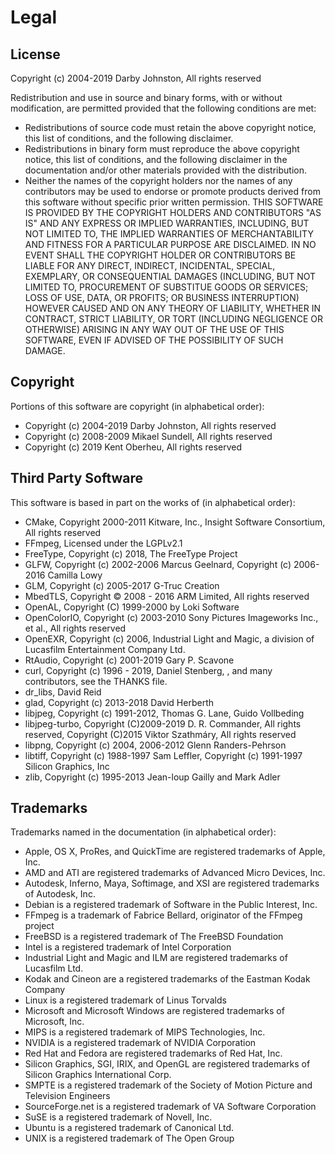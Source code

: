 # Legal

## License

Copyright (c) 2004-2019 Darby Johnston, All rights reserved

Redistribution and use in source and binary forms, with or without modification, are permitted provided that the following conditions are met:

- Redistributions of source code must retain the above copyright notice, this list of conditions, and the following disclaimer.
- Redistributions in binary form must reproduce the above copyright notice, this list of conditions, and the following disclaimer in the documentation and/or other materials provided with the distribution.
- Neither the names of the copyright holders nor the names of any contributors may be used to endorse or promote products derived from this software without specific prior written permission.
THIS SOFTWARE IS PROVIDED BY THE COPYRIGHT HOLDERS AND CONTRIBUTORS "AS IS" AND ANY EXPRESS OR IMPLIED WARRANTIES, INCLUDING, BUT NOT LIMITED TO, THE IMPLIED WARRANTIES OF MERCHANTABILITY AND FITNESS FOR A PARTICULAR PURPOSE ARE DISCLAIMED. IN NO EVENT SHALL THE COPYRIGHT HOLDER OR CONTRIBUTORS BE LIABLE FOR ANY DIRECT, INDIRECT, INCIDENTAL, SPECIAL, EXEMPLARY, OR CONSEQUENTIAL DAMAGES (INCLUDING, BUT NOT LIMITED TO, PROCUREMENT OF SUBSTITUE GOODS OR SERVICES; LOSS OF USE, DATA, OR PROFITS; OR BUSINESS INTERRUPTION) HOWEVER CAUSED AND ON ANY THEORY OF LIABILITY, WHETHER IN CONTRACT, STRICT LIABILITY, OR TORT (INCLUDING NEGLIGENCE OR OTHERWISE) ARISING IN ANY WAY OUT OF THE USE OF THIS SOFTWARE, EVEN IF ADVISED OF THE POSSIBILITY OF SUCH DAMAGE.

## Copyright

Portions of this software are copyright (in alphabetical order):

- Copyright (c) 2004-2019 Darby Johnston, All rights reserved
- Copyright (c) 2008-2009 Mikael Sundell, All rights reserved
- Copyright (c) 2019 Kent Oberheu, All rights reserved

## Third Party Software

This software is based in part on the works of (in alphabetical order):

- CMake, Copyright 2000-2011 Kitware, Inc., Insight Software Consortium, All rights reserved
- FFmpeg, Licensed under the LGPLv2.1
- FreeType, Copyright (c) 2018, The FreeType Project
- GLFW, Copyright (c) 2002-2006 Marcus Geelnard, Copyright (c) 2006-2016 Camilla Lowy
- GLM, Copyright (c) 2005-2017 G-Truc Creation
- MbedTLS, Copyright © 2008 - 2016 ARM Limited, All rights reserved
- OpenAL, Copyright (C) 1999-2000 by Loki Software
- OpenColorIO, Copyright (c) 2003-2010 Sony Pictures Imageworks Inc., et al., All rights reserved
- OpenEXR, Copyright (c) 2006, Industrial Light and Magic, a division of Lucasfilm Entertainment Company Ltd.
- RtAudio, Copyright (c) 2001-2019 Gary P. Scavone
- curl, Copyright (c) 1996 - 2019, Daniel Stenberg, , and many contributors, see the THANKS file.
- dr_libs, David Reid
- glad, Copyright (c) 2013-2018 David Herberth
- libjpeg, Copyright (c) 1991-2012, Thomas G. Lane, Guido Vollbeding
- libjpeg-turbo, Copyright (C)2009-2019 D. R. Commander, All rights reserved, Copyright (C)2015 Viktor Szathmáry, All rights reserved
- libpng, Copyright (c) 2004, 2006-2012 Glenn Randers-Pehrson
- libtiff, Copyright (c) 1988-1997 Sam Leffler, Copyright (c) 1991-1997 Silicon Graphics, Inc
- zlib, Copyright (c) 1995-2013 Jean-loup Gailly and Mark Adler

## Trademarks

Trademarks named in the documentation (in alphabetical order):

- Apple, OS X, ProRes, and QuickTime are registered trademarks of Apple, Inc.
- AMD and ATI are registered trademarks of Advanced Micro Devices, Inc.
- Autodesk, Inferno, Maya, Softimage, and XSI are registered trademarks of Autodesk, Inc.
- Debian is a registered trademark of Software in the Public Interest, Inc.
- FFmpeg is a trademark of Fabrice Bellard, originator of the FFmpeg project
- FreeBSD is a registered trademark of The FreeBSD Foundation
- Intel is a registered trademark of Intel Corporation
- Industrial Light and Magic and ILM are registered trademarks of Lucasfilm Ltd.
- Kodak and Cineon are a registered trademarks of the Eastman Kodak Company
- Linux is a registered trademark of Linus Torvalds
- Microsoft and Microsoft Windows are registered trademarks of Microsoft, Inc.
- MIPS is a registered trademark of MIPS Technologies, Inc.
- NVIDIA is a registered trademark of NVIDIA Corporation
- Red Hat and Fedora are registered trademarks of Red Hat, Inc.
- Silicon Graphics, SGI, IRIX, and OpenGL are registered trademarks of Silicon Graphics International Corp.
- SMPTE is a registered trademark of the Society of Motion Picture and Television Engineers
- SourceForge.net is a registered trademark of VA Software Corporation
- SuSE is a registered trademark of Novell, Inc.
- Ubuntu is a registered trademark of Canonical Ltd.
- UNIX is a registered trademark of The Open Group
